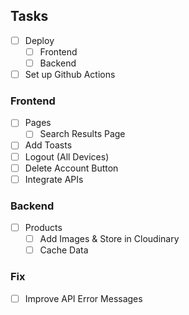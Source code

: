 ## Tasks

- [ ] Deploy
  - [ ] Frontend
  - [ ] Backend
- [ ] Set up Github Actions

### Frontend

- [ ] Pages
  - [ ] Search Results Page
- [ ] Add Toasts
- [ ] Logout (All Devices)
- [ ] Delete Account Button
- [ ] Integrate APIs

### Backend

- [ ] Products
  - [ ] Add Images & Store in Cloudinary
  - [ ] Cache Data

### Fix

- [ ] Improve API Error Messages
